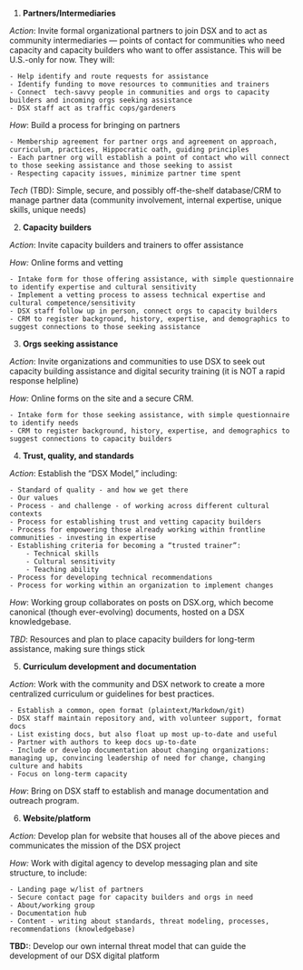 1. **Partners/Intermediaries**
 
*Action*: Invite formal organizational partners to join DSX and to act as community intermediaries — points of contact for communities who need capacity and capacity builders who want to offer assistance. This will be U.S.-only for now.  They will: 

	- Help identify and route requests for assistance
	- Identify funding to move resources to communities and trainers
	- Connect  tech-savvy people in communities and orgs to capacity builders and incoming orgs seeking assistance 
	- DSX staff act as traffic cops/gardeners

*How*: Build a process for bringing on partners 

	- Membership agreement for partner orgs and agreement on approach, curriculum, practices, Hippocratic oath, guiding principles 
	- Each partner org will establish a point of contact who will connect to those seeking assistance and those seeking to assist
	- Respecting capacity issues, minimize partner time spent

*Tech* (TBD): Simple, secure, and possibly off-the-shelf database/CRM to manage partner data (community involvement, internal expertise,  unique skills, unique needs)

2. **Capacity builders** 

*Action*:  Invite capacity builders and trainers to offer assistance 

*How:*  Online forms and vetting 

	- Intake form for those offering assistance, with simple questionnaire to identify expertise and cultural sensitivity
	- Implement a vetting process to assess technical expertise and cultural competence/sensitivity
	- DSX staff follow up in person, connect orgs to capacity builders
	- CRM to register background, history, expertise, and demographics to suggest connections to those seeking assistance 

3. **Orgs seeking assistance** 

*Action*: Invite organizations and communities to use DSX to seek out capacity building assistance and digital security training (it is NOT a rapid response helpline)

*How:* Online forms on the site and a secure CRM.

	- Intake form for those seeking assistance, with simple questionnaire to identify needs
	- CRM to register background, history, expertise, and demographics to suggest connections to capacity builders  

4. **Trust, quality, and standards**
 
*Action*: Establish the “DSX Model,” including:
     
	- Standard of quality - and how we get there
	- Our values
	- Process - and challenge - of working across different cultural contexts
	- Process for establishing trust and vetting capacity builders
	- Process for empowering those already working within frontline communities - investing in expertise
	- Establishing criteria for becoming a “trusted trainer”:
		- Technical skills
		- Cultural sensitivity
		- Teaching ability
	- Process for developing technical recommendations
	- Process for working within an organization to implement changes

*How*: Working group collaborates on posts on DSX.org, which become canonical (though ever-evolving) documents, hosted on a DSX knowledgebase.

*TBD*: Resources and plan to place capacity builders for long-term assistance, making sure things stick 

5. **Curriculum development and documentation**
 
*Action*: Work with the community and DSX network to create a more centralized curriculum or guidelines for best practices. 

	- Establish a common, open format (plaintext/Markdown/git)
	- DSX staff maintain repository and, with volunteer support, format docs
	- List existing docs, but also float up most up-to-date and useful
	- Partner with authors to keep docs up-to-date
	- Include or develop documentation about changing organizations: managing up, convincing leadership of need for change, changing culture and habits
	- Focus on long-term capacity

*How*: Bring on DSX staff to establish and manage documentation and outreach program. 

6. **Website/platform**

*Action:* Develop plan for website that houses all of the above pieces and communicates the mission of the DSX project  

*How:* Work with  digital agency to develop messaging plan and site structure, to include: 

	- Landing page w/list of partners 
	- Secure contact page for capacity builders and orgs in need 
	- About/working group 
	- Documentation hub 
	- Content - writing about standards, threat modeling, processes, recommendations (knowledgebase)

**TBD:**: Develop our own internal threat model that can guide the development of our DSX digital platform
  
